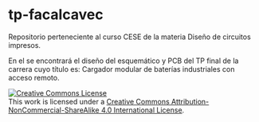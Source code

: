 # tp-facalcavec

Repositorio perteneciente al curso CESE de la materia Diseño de circuitos impresos.

En el se encontrará el diseño del esquemático y PCB del TP final de la carrera cuyo título es:
Cargador modular de baterías industriales con acceso remoto.

<a rel="license" href="http://creativecommons.org/licenses/by-nc-sa/4.0/"><img alt="Creative Commons License" style="border-width:0" src="https://i.creativecommons.org/l/by-nc-sa/4.0/88x31.png" /></a><br />This work is licensed under a <a rel="license" href="http://creativecommons.org/licenses/by-nc-sa/4.0/">Creative Commons Attribution-NonCommercial-ShareAlike 4.0 International License</a>.
